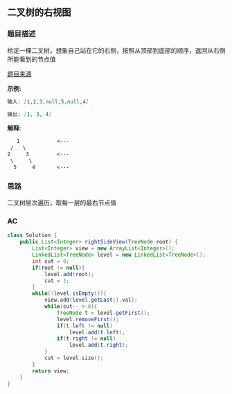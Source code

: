 ## 二叉树的右视图

### 题目描述

给定一棵二叉树，想象自己站在它的右侧，按照从顶部到底部的顺序，返回从右侧所能看到的节点值

[题目来源](https://leetcode-cn.com/problems/binary-tree-right-side-view/)

**示例**:

```markdown
输入: [1,2,3,null,5,null,4]
```
```markdown
输出: [1, 3, 4]
```

**解释**:

```markdown
   1            <---
 /   \
2     3         <---
 \     \
  5     4       <---
```

### 思路

二叉树层次遍历，取每一层的最右节点值

### AC

```java
class Solution {
    public List<Integer> rightSideView(TreeNode root) {
        List<Integer> view = new ArrayList<Integer>();
        LinkedList<TreeNode> level = new LinkedList<TreeNode>();
        int cut = 0;
        if(root != null){
            level.add(root);
            cut = 1;
        }
        while(!level.isEmpty()){
            view.add(level.getLast().val);
            while(cut-- > 0){
                TreeNode t = level.getFirst();
                level.removeFirst();
                if(t.left != null)
                    level.add(t.left);
                if(t.right != null)
                    level.add(t.right);
            }
            cut = level.size();
        }
        return view;
    }
}
```